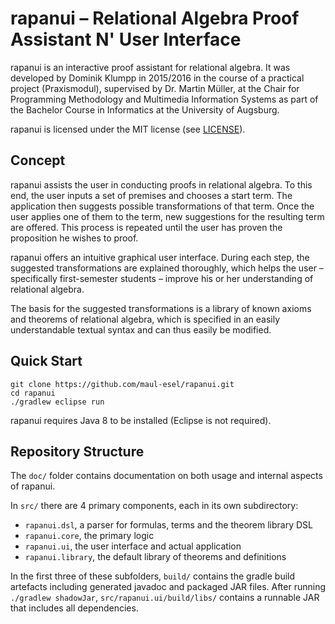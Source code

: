 # rapanui – Relational Algebra Proof Assistant N' User Interface

rapanui is an interactive proof assistant for relational algebra. It was developed by Dominik Klumpp in 2015/2016 in the course of a practical project (Praxismodul), supervised by Dr. Martin Müller, at the Chair for Programming Methodology and Multimedia Information Systems as part of the Bachelor Course in Informatics at the University of Augsburg.

rapanui is licensed under the MIT license (see [LICENSE](https://github.com/maul-esel/rapanui/blob/master/LICENSE)).

## Concept
rapanui assists the user in conducting proofs in relational algebra. To this end, the user inputs a set of premises and chooses a start term. The application then suggests possible transformations of that term. Once the user applies one of them to the term, new suggestions for the resulting term are offered. This process is repeated until the user has proven the proposition he wishes to proof.

rapanui offers an intuitive graphical user interface. During each step, the suggested transformations are explained thoroughly, which helps the user – specifically first-semester students – improve his or her understanding of relational algebra.

The basis for the suggested transformations is a library of known axioms and theorems of relational algebra, which is specified in an easily understandable textual syntax and can thus easily be modified.

## Quick Start

```
git clone https://github.com/maul-esel/rapanui.git
cd rapanui
./gradlew eclipse run
```

rapanui requires Java 8 to be installed (Eclipse is not required).

## Repository Structure

The `doc/` folder contains documentation on both usage and internal aspects of rapanui.

In `src/` there are 4 primary components, each in its own subdirectory:
* `rapanui.dsl`, a parser for formulas, terms and the theorem library DSL
* `rapanui.core`, the primary logic
* `rapanui.ui`, the user interface and actual application
* `rapanui.library`, the default library of theorems and definitions

In the first three of these subfolders, `build/` contains the gradle build artefacts including generated javadoc and packaged JAR files. After running `./gradlew shadowJar`, `src/rapanui.ui/build/libs/` contains a runnable JAR that includes all dependencies.
